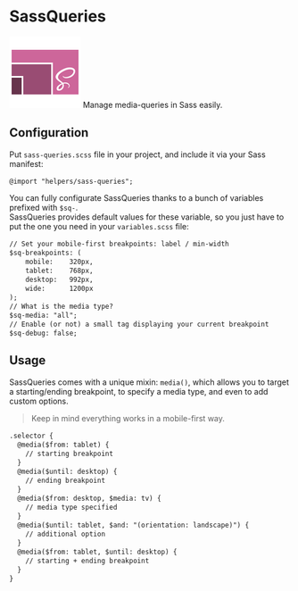 # SassQueries
![SassQueries](sass-queries.png)
Manage media-queries in Sass easily.

## Configuration
Put `sass-queries.scss` file in your project, and include it via your Sass manifest:

    @import "helpers/sass-queries";

You can fully configurate SassQueries thanks to a bunch of variables prefixed with `$sq-`.  
SassQueries provides default values for these variable, so you just have to put the one you need in your `variables.scss` file:

    // Set your mobile-first breakpoints: label / min-width
    $sq-breakpoints: (
        mobile:    320px,
        tablet:    768px,
        desktop:   992px,
        wide:      1200px
    );
    // What is the media type?
    $sq-media: "all";
    // Enable (or not) a small tag displaying your current breakpoint
    $sq-debug: false;
    
## Usage
SassQueries comes with a unique mixin: `media()`, which allows you to target a starting/ending breakpoint, to specify a media type, and even to add custom options.

> Keep in mind everything works in a mobile-first way. 

    .selector {
      @media($from: tablet) {
        // starting breakpoint
      }
      @media($until: desktop) {
        // ending breakpoint
      }
      @media($from: desktop, $media: tv) {
        // media type specified
      }
      @media($until: tablet, $and: "(orientation: landscape)") {
        // additional option
      }
      @media($from: tablet, $until: desktop) {
        // starting + ending breakpoint
      }
    }
